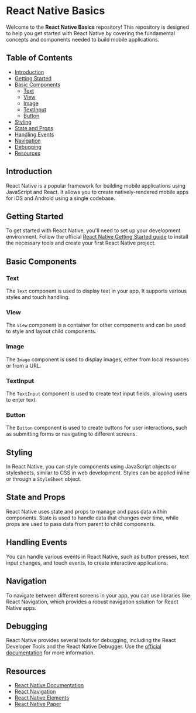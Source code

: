 # React Native Basics

Welcome to the **React Native Basics** repository! This repository is designed to help you get started with React Native by covering the fundamental concepts and components needed to build mobile applications.

## Table of Contents

- [Introduction](#introduction)
- [Getting Started](#getting-started)
- [Basic Components](#basic-components)
  - [Text](#text)
  - [View](#view)
  - [Image](#image)
  - [TextInput](#textinput)
  - [Button](#button)
- [Styling](#styling)
- [State and Props](#state-and-props)
- [Handling Events](#handling-events)
- [Navigation](#navigation)
- [Debugging](#debugging)
- [Resources](#resources)

## Introduction

React Native is a popular framework for building mobile applications using JavaScript and React. It allows you to create natively-rendered mobile apps for iOS and Android using a single codebase.

## Getting Started

To get started with React Native, you'll need to set up your development environment. Follow the official [React Native Getting Started guide](https://reactnative.dev/docs/environment-setup) to install the necessary tools and create your first React Native project.

## Basic Components

### Text

The `Text` component is used to display text in your app. It supports various styles and touch handling.

### View

The `View` component is a container for other components and can be used to style and layout child components.

### Image

The `Image` component is used to display images, either from local resources or from a URL.

### TextInput

The `TextInput` component is used to create text input fields, allowing users to enter text.

### Button

The `Button` component is used to create buttons for user interactions, such as submitting forms or navigating to different screens.

## Styling

In React Native, you can style components using JavaScript objects or stylesheets, similar to CSS in web development. Styles can be applied inline or through a `StyleSheet` object.

## State and Props

React Native uses state and props to manage and pass data within components. State is used to handle data that changes over time, while props are used to pass data from parent to child components.

## Handling Events

You can handle various events in React Native, such as button presses, text input changes, and touch events, to create interactive applications.

## Navigation

To navigate between different screens in your app, you can use libraries like React Navigation, which provides a robust navigation solution for React Native apps.

## Debugging

React Native provides several tools for debugging, including the React Developer Tools and the React Native Debugger. Use the [official documentation](https://reactnative.dev/docs/debugging) for more information.

## Resources

- [React Native Documentation](https://reactnative.dev/docs/getting-started)
- [React Navigation](https://reactnavigation.org/)
- [React Native Elements](https://reactnativeelements.com/)
- [React Native Paper](https://callstack.github.io/react-native-paper/)

